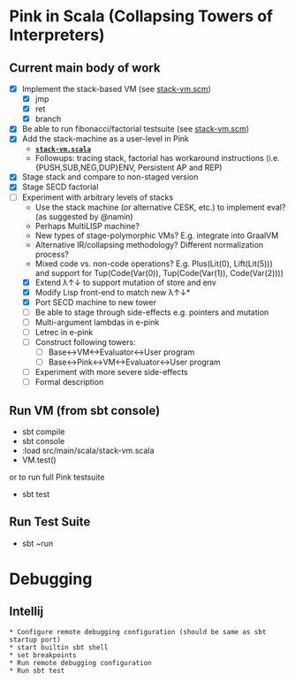 # Pink in Scala (Collapsing Towers of Interpreters)

## Current main body of work
  - [x] Implement the stack-based VM (see [stack-vm.scm](https://github.com/Michael137/towers/tree/master/archive/scheme-pink/stack-vm.scm))
    - [x] jmp
    - [x] ret
    - [x] branch
  - [X] Be able to run fibonacci/factorial testsuite (see [stack-vm.scm](https://github.com/Michael137/towers/tree/master/archive/scheme-pink/stack-vm.scm))
  - [x] Add the stack-machine as a user-level in Pink
    * __[`stack-vm.scala`](https://github.com/Michael137/towers/tree/master/scala-pink/src/main/scala/stack-vm.scala)__
    * Followups: tracing stack, factorial has workaround instructions (i.e. {PUSH,SUB,NEG,DUP}ENV, Persistent AP and REP)
  - [X] Stage stack and compare to non-staged version
  - [X] Stage SECD factorial
  - [ ] Experiment with arbitrary levels of stacks
    * Use the stack machine (or alternative CESK, etc.) to implement eval? (as suggested by @namin)
    * Perhaps MultiLISP machine?
    * New types of stage-polymorphic VMs? E.g. integrate into GraalVM
    * Alternative IR/collapsing methodology? Different normalization process?
    * Mixed code vs. non-code operations? E.g. Plus(Lit(0), Lift(Lit(5))) and support for Tup(Code(Var(0)), Tup(Code(Var(1)), Code(Var(2))))
    - [x] Extend λ↑↓ to support mutation of store and env
    - [x] Modify Lisp front-end to match new λ↑↓*
    - [x] Port SECD machine to new tower
    - [ ] Be able to stage through side-effects e.g. pointers and mutation
    - [ ] Multi-argument lambdas in e-pink
    - [ ] Letrec in e-pink
    - [ ] Construct following towers:
      - [ ] Base<->VM<->Evaluator<->User program
      - [ ] Base<->Pink<->VM<->Evaluator<->User program
    - [ ] Experiment with more severe side-effects
    - [ ] Formal description

## Run VM (from sbt console)
* sbt compile
* sbt console
* :load src/main/scala/stack-vm.scala
* VM.test()

or to run full Pink testsuite

* sbt test

## Run Test Suite
* sbt ~run

# Debugging
## Intellij
	* Configure remote debugging configuration (should be same as sbt startup port)
	* start builtin sbt shell
	* set breakpoints
	* Run remote debugging configuration
	* Run sbt test
